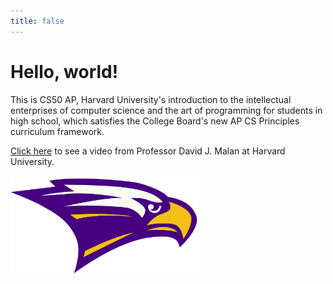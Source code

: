 ```yaml
---
title: false
---
```


# Hello, world!

This is CS50 AP, Harvard University's introduction to the intellectual enterprises of computer science and the art of programming for students in high school, which satisfies the College Board's new AP CS Principles curriculum framework.

<a href="https://www.youtube.com/embed/tZxLMIk_SaY?playlist=GAB6Gm7pTTA">Click here</a> to see a video from Professor David J. Malan at Harvard University.

<!---![eagle](./eagle.png)--->

<img src="./eagle.png" width="300">

<!---<iframe src="https://calendar.google.com/calendar/embed?src=g.risd.org_classroom07f95893%40group.calendar.google.com&ctz=America%2FChicago" style="border: 0" width="800" height="600" frameborder="0" scrolling="no"></iframe>--->

<!---<iframe src="https://www.youtube.com/embed/tZxLMIk_SaY?playlist=GAB6Gm7pTTA"></iframe>--->
